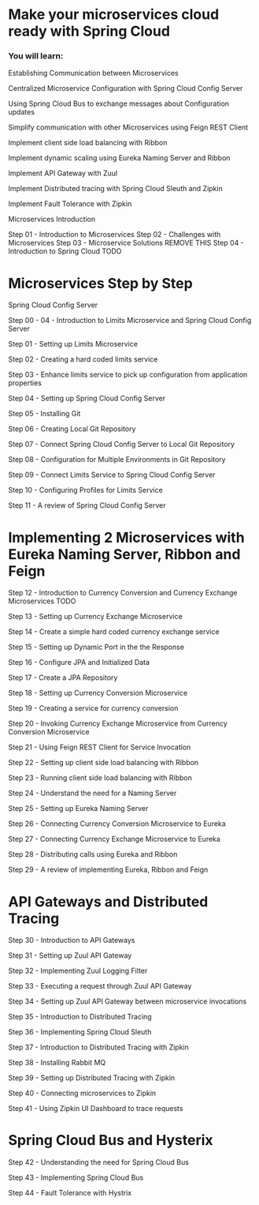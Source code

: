# Make your microservices cloud ready with Spring Cloud


###  You will learn: 


Establishing Communication between Microservices

Centralized Microservice Configuration with Spring Cloud Config Server

Using Spring Cloud Bus to exchange messages about Configuration updates

Simplify communication with other Microservices using Feign REST Client

Implement client side load balancing with Ribbon

Implement dynamic scaling using Eureka Naming Server and Ribbon

Implement API Gateway with Zuul

Implement Distributed tracing with Spring Cloud Sleuth and Zipkin

Implement Fault Tolerance with Zipkin

Microservices Introduction

Step  01 - Introduction to Microservices
Step  02 - Challenges with Microservices
Step  03 - Microservice Solutions REMOVE THIS
Step  04 - Introduction to Spring Cloud TODO


 #  Microservices Step by Step


Spring Cloud Config Server

Step 00 - 04 - Introduction to Limits Microservice and Spring Cloud Config Server

Step 01 - Setting up Limits Microservice

Step 02 - Creating a hard coded limits service

Step 03 - Enhance limits service to pick up configuration from application properties

Step 04 - Setting up Spring Cloud Config Server

Step 05 - Installing Git

Step 06 - Creating Local Git Repository

Step 07 - Connect Spring Cloud Config Server to Local Git Repository

Step 08 - Configuration for Multiple Environments in Git Repository

Step 09 - Connect Limits Service to Spring Cloud Config Server

Step 10 - Configuring Profiles for Limits Service

Step 11 - A review of Spring Cloud Config Server



 #  Implementing 2 Microservices with Eureka Naming Server, Ribbon and Feign



Step 12 - Introduction to Currency Conversion and Currency Exchange Microservices TODO

Step 13 - Setting up Currency Exchange Microservice

Step 14 - Create a simple hard coded currency exchange service

Step 15 - Setting up Dynamic Port in the the Response

Step 16 - Configure JPA and Initialized Data

Step 17 - Create a JPA Repository

Step 18 - Setting up Currency Conversion Microservice

Step 19 - Creating a service for currency conversion

Step 20 - Invoking Currency Exchange Microservice from Currency Conversion Microservice

Step 21 - Using Feign REST Client for Service Invocation

Step 22 - Setting up client side load balancing with Ribbon

Step 23 - Running client side load balancing with Ribbon

Step 24 - Understand the need for a Naming Server

Step 25 - Setting up Eureka Naming Server

Step 26 - Connecting Currency Conversion Microservice to Eureka

Step 27 - Connecting Currency Exchange Microservice to Eureka

Step 28 - Distributing calls using Eureka and Ribbon

Step 29 - A review of implementing Eureka, Ribbon and Feign



 #  API Gateways and Distributed Tracing



Step 30 - Introduction to API Gateways

Step 31 - Setting up Zuul API Gateway

Step 32 - Implementing Zuul Logging Filter

Step 33 - Executing a request through Zuul API Gateway

Step 34 - Setting up Zuul API Gateway between microservice invocations

Step 35 - Introduction to Distributed Tracing

Step 36 - Implementing Spring Cloud Sleuth

Step 37 - Introduction to Distributed Tracing with Zipkin

Step 38 - Installing Rabbit MQ

Step 39 - Setting up Distributed Tracing with Zipkin

Step 40 - Connecting microservices to Zipkin

Step 41 - Using Zipkin UI Dashboard to trace requests

# Spring Cloud Bus and Hysterix

Step 42 - Understanding the need for Spring Cloud Bus

Step 43 - Implementing Spring Cloud Bus

Step 44 - Fault Tolerance with Hystrix

